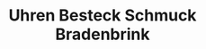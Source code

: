 ---
title: "Uhren Besteck Schmuck Bradenbrink"
url: /hagen/uhren-besteck-schmuck-bradenbrink/
shop: Uhren
---